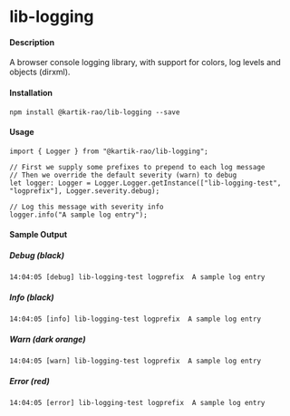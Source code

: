 # lib-logging

#### Description
A browser console logging library, with support for colors, log levels and objects (dirxml).

#### Installation
    npm install @kartik-rao/lib-logging --save

#### Usage
    import { Logger } from "@kartik-rao/lib-logging";

    // First we supply some prefixes to prepend to each log message
    // Then we override the default severity (warn) to debug
    let logger: Logger = Logger.Logger.getInstance(["lib-logging-test", "logprefix"], Logger.severity.debug);

    // Log this message with severity info
    logger.info("A sample log entry");

#### Sample Output

##### Debug (black)
```14:04:05 [debug] lib-logging-test logprefix  A sample log entry```

##### Info (black)
```14:04:05 [info] lib-logging-test logprefix  A sample log entry```

##### Warn (dark orange)
```14:04:05 [warn] lib-logging-test logprefix  A sample log entry```

##### Error (red)
```14:04:05 [error] lib-logging-test logprefix  A sample log entry```